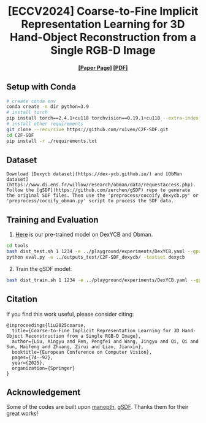<div align="center">

<h1>[ECCV2024] Coarse-to-Fine Implicit Representation Learning for 3D Hand-Object Reconstruction from a Single RGB-D Image</h1>



<h4 align="center">
  <a href="https://link.springer.com/chapter/10.1007/978-3-031-72983-6_5" target='_blank'>[Paper Page]</a> 
  <a href="https://www.ecva.net/papers/eccv_2024/papers_ECCV/papers/06748.pdf" target='_blank'>[PDF]</a> 

</h4>

</div>

<div>

## Setup with Conda
```bash
# create conda env
conda create -n dir python=3.9
# install torch
pip install torch==2.4.1+cu118 torchvision==0.19.1+cu118 --extra-index-url https://download.pytorch.org/whl/cu118
# install other requirements
git clone --recursive https://github.com/ru1ven/C2F-SDF.git
cd C2F-SDF
pip install -r ./requirements.txt
```

## Dataset
```
Download [Dexycb dataset](https://dex-ycb.github.io/) and [ObMan dataset](https://www.di.ens.fr/willow/research/obman/data/requestaccess.php).
Follow the [gSDF](https://github.com/zerchen/gSDF) repo to generate the original SDF files. Then use the 'preprocess/cocoify_dexycb.py' or 'preprocess/cocoify_obman.py' script to process the SDF data.
```

## Training and Evaluation
1. [Here](https://drive.google.com/drive/folders/1smmPrF8GIWpf7kQYT_Eat8fk-FWXNpXb?usp=drive_link) is our pre-trained model on DexYCB and Obman. 
```bash
cd tools
bash dist_test.sh 1 1234 -e ../playground/experiments/DexYCB.yaml --gpu 0 --model_dir 'directory of the pre-trained model'
python eval.py -e ../outputs_test/C2F-SDF_dexycb/ -testset dexycb
```

2. Train the gSDF model:
```bash
bash dist_train.sh 1 1234 -e ../playground/experiments/DexYCB.yaml --gpu 0
```

## Citation
If you find this work useful, please consider citing:
```
@inproceedings{liu2025coarse,
  title={Coarse-to-Fine Implicit Representation Learning for 3D Hand-Object Reconstruction from a Single RGB-D Image},
  author={Liu, Xingyu and Ren, Pengfei and Wang, Jingyu and Qi, Qi and Sun, Haifeng and Zhuang, Zirui and Liao, Jianxin},
  booktitle={European Conference on Computer Vision},
  pages={74--92},
  year={2025},
  organization={Springer}
}
```

## Acknowledgement
Some of the codes are built upon [manopth](https://github.com/hassony2/manopth), [gSDF](https://github.com/zerchen/gSDF).
Thanks them for their great works!
